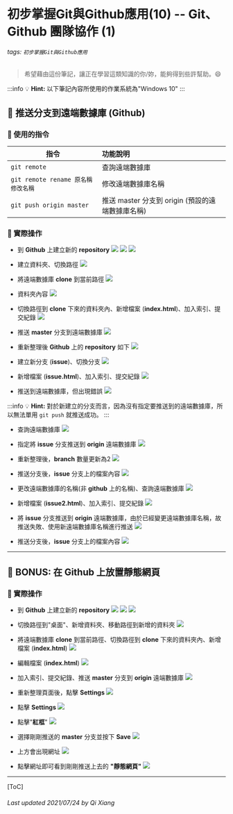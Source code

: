 # 初步掌握Git與Github應用(10) -- Git、Github 團隊協作 (1)

###### tags: `初步掌握Git與Github應用`

> 希望藉由這份筆記，讓正在學習這類知識的你/妳，能夠得到些許幫助。:smile: 

:::info
:bulb: **Hint:** 以下筆記內容所使用的作業系統為"Windows 10"
::: 

## :memo: 推送分支到遠端數據庫 (Github)

### :notebook: 使用的指令

| 指令         | 功能說明               |
| ----------------- |:----------------------- |
| `git remote`       | 查詢遠端數據庫 |
| `git remote rename 原名稱 修改名稱`       | 修改遠端數據庫名稱 |
| `git push origin master`       | 推送 master 分支到 origin (預設的遠端數據庫名稱) |

### :triangular_flag_on_post: 實際操作

* 到 **Github** 上建立新的 **repository**
![](https://i.imgur.com/Vv9aSaM.png)
![](https://i.imgur.com/gL7AElV.png)
![](https://i.imgur.com/jqWZqUM.png)

* 建立資料夾、切換路徑
![](https://i.imgur.com/2TCGdHS.png)

* 將遠端數據庫 **clone** 到當前路徑
![](https://i.imgur.com/TIzkmlN.png)

* 資料夾內容
![](https://i.imgur.com/cEMgLor.png)

* 切換路徑到 **clone** 下來的資料夾內、新增檔案 (**index.html**)、加入索引、提交紀錄
![](https://i.imgur.com/Nh0RyAC.png)

* 推送 **master** 分支到遠端數據庫
![](https://i.imgur.com/nFnlMJT.png)

* 重新整理後 **Github** 上的 **repository** 如下
![](https://i.imgur.com/UrLhkQq.png)

* 建立新分支 (**issue**)、切換分支
![](https://i.imgur.com/ZkNenSH.png)

* 新增檔案 (**issue.html**)、加入索引、提交紀錄
![](https://i.imgur.com/EC8EsFc.png)

* 推送到遠端數據庫，但出現錯誤
![](https://i.imgur.com/HZpPdCp.png)

:::info
:bulb: **Hint:** 對於新建立的分支而言，因為沒有指定要推送到的遠端數據庫，所以無法單用 `git push` 就推送成功。
:::

* 查詢遠端數據庫
![](https://i.imgur.com/rnWaQjo.png)

* 指定將 **issue** 分支推送到 **origin** 遠端數據庫
![](https://i.imgur.com/WMYrz0O.png)

* 重新整理後，**branch** 數量更新為2
![](https://i.imgur.com/iCqwQXG.png)

* 推送分支後，**issue** 分支上的檔案內容
![](https://i.imgur.com/y0Z0ffm.png)

* 更改遠端數據庫的名稱(非 **github** 上的名稱)、查詢遠端數據庫
![](https://i.imgur.com/tMrcgWX.png)

* 新增檔案 (**issue2.html**)、加入索引、提交紀錄
![](https://i.imgur.com/wmrHuFT.png)

* 將 **issue** 分支推送到 **origin** 遠端數據庫，由於已經變更遠端數據庫名稱，故推送失敗、使用新遠端數據庫名稱進行推送
![](https://i.imgur.com/WQCSdKL.png)

* 推送分支後，**issue** 分支上的檔案內容
![](https://i.imgur.com/dFGoO9p.png)


---

## :rocket: BONUS: 在 Github 上放置靜態網頁

### :triangular_flag_on_post: 實際操作

* 到 **Github** 上建立新的 **repository**
![](https://i.imgur.com/C8uaoir.png)
![](https://i.imgur.com/inRUFoD.png)
![](https://i.imgur.com/9mv3Pj4.png)

* 切換路徑到"桌面"、新增資料夾、移動路徑到新增的資料夾
![](https://i.imgur.com/GwORYfU.png)

* 將遠端數據庫 **clone** 到當前路徑、切換路徑到 **clone** 下來的資料夾內、新增檔案 (**index.html**)
![](https://i.imgur.com/Je3Qjo0.png)

*  編輯檔案 (**index.html**)
![](https://i.imgur.com/f9NK8ll.png)

* 加入索引、提交紀錄、推送 **master** 分支到 **origin** 遠端數據庫
![](https://i.imgur.com/FRCnQ9G.png)

* 重新整理頁面後，點擊 **Settings**
![](https://i.imgur.com/gNtqqQV.png)

* 點擊 **Settings**
![](https://i.imgur.com/iFO78iq.png)

* 點擊"**紅框**"
![](https://i.imgur.com/dqhOg8r.png)

* 選擇剛剛推送的 **master** 分支並按下 **Save** 
![](https://i.imgur.com/PAW8GDq.png)

* 上方會出現網址
![](https://i.imgur.com/K9dKKjE.png)

* 點擊網址即可看到剛剛推送上去的 **"靜態網頁"**
![](https://i.imgur.com/lkb8icN.png)


---

[ToC]


###### Last updated 2021/07/24 by Qi Xiang



